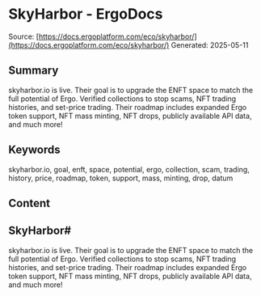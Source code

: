 # SkyHarbor - ErgoDocs
Source: [https://docs.ergoplatform.com/eco/skyharbor/](https://docs.ergoplatform.com/eco/skyharbor/)
Generated: 2025-05-11

## Summary
skyharbor.io is live. Their goal is to upgrade the ENFT space to match the full potential of Ergo. Verified collections to stop scams, NFT trading histories, and set-price trading. Their roadmap includes expanded Ergo token support, NFT mass minting, NFT drops, publicly available API data, and much more!

## Keywords
skyharbor.io, goal, enft, space, potential, ergo, collection, scam, trading, history, price, roadmap, token, support, mass, minting, drop, datum

## Content
## SkyHarbor#
skyharbor.io is live. Their goal is to upgrade the ENFT space to match the full potential of Ergo. Verified collections to stop scams, NFT trading histories, and set-price trading.
Their roadmap includes expanded Ergo token support, NFT mass minting, NFT drops, publicly available API data, and much more!
